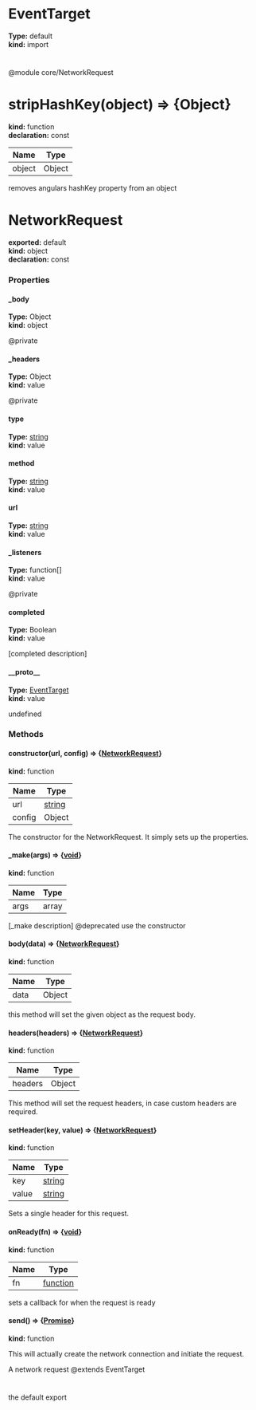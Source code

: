 # EventTarget              
  
**Type:** default              
**kind:** import              
  
  
#             
  
  
@module core/NetworkRequest            
# stripHashKey(object) => {Object}          
  
**kind:** function          
**declaration:** const          
  
| Name | Type |            
|------|------|            
| object | Object |          
  
removes angulars hashKey property from an object          
# NetworkRequest        
  
**exported:** default        
**kind:** object        
**declaration:** const        
### Properties        
  
#### _body          
  
**Type:** Object          
**kind:** object          
  
@private          
  
#### _headers          
  
**Type:** Object          
**kind:** value          
  
@private          
  
#### type          
  
**Type:** [string](https://developer.mozilla.org/en-US/docs/Web/JavaScript/Reference/Global_Objects/String)          
**kind:** value          
  
  
  
#### method          
  
**Type:** [string](https://developer.mozilla.org/en-US/docs/Web/JavaScript/Reference/Global_Objects/String)          
**kind:** value          
  
  
  
#### url          
  
**Type:** [string](https://developer.mozilla.org/en-US/docs/Web/JavaScript/Reference/Global_Objects/String)          
**kind:** value          
  
  
  
#### _listeners          
  
**Type:** function[]          
**kind:** value          
  
@private          
  
#### completed          
  
**Type:** Boolean          
**kind:** value          
  
[completed description]          
  
#### \_\_proto\_\_          
  
**Type:** [EventTarget](Module:-EventTarget.md#EventTarget)          
**kind:** value          
  
undefined          
  
### Methods        
  
#### constructor(url, config) => {[NetworkRequest](Module:-NetworkRequest.md#NetworkRequest)}          
  
**kind:** function          
  
| Name | Type |            
|------|------|            
| url | [string](https://developer.mozilla.org/en-US/docs/Web/JavaScript/Reference/Global_Objects/String) |          
| config | Object |          
  
The constructor for the NetworkRequest. It simply sets up the properties.          
  
  
#### _make(args) => {[void](https://developer.mozilla.org/en-US/docs/Web/JavaScript/Reference/Global_Objects/undefined)}          
  
**kind:** function          
  
| Name | Type |            
|------|------|            
| args | array |          
  
[_make description]  @deprecated use the constructor          
  
  
#### body(data) => {[NetworkRequest](Module:-NetworkRequest.md#NetworkRequest)}          
  
**kind:** function          
  
| Name | Type |            
|------|------|            
| data | Object |          
  
this method will set the given object as the request body.          
  
  
#### headers(headers) => {[NetworkRequest](Module:-NetworkRequest.md#NetworkRequest)}          
  
**kind:** function          
  
| Name | Type |            
|------|------|            
| headers | Object |          
  
This method will set the request headers, in case custom headers are required.          
  
  
#### setHeader(key, value) => {[NetworkRequest](Module:-NetworkRequest.md#NetworkRequest)}          
  
**kind:** function          
  
| Name | Type |            
|------|------|            
| key | [string](https://developer.mozilla.org/en-US/docs/Web/JavaScript/Reference/Global_Objects/String) |          
| value | [string](https://developer.mozilla.org/en-US/docs/Web/JavaScript/Reference/Global_Objects/String) |          
  
Sets a single header for this request.          
  
  
#### onReady(fn) => {[void](https://developer.mozilla.org/en-US/docs/Web/JavaScript/Reference/Global_Objects/undefined)}          
  
**kind:** function          
  
| Name | Type |            
|------|------|            
| fn | [function](https://developer.mozilla.org/en-US/docs/Web/JavaScript/Reference/Global_Objects/Function/prototype) |          
  
sets a callback for when the request is ready          
  
  
#### send() => {[Promise](https://developer.mozilla.org/en-US/docs/Web/JavaScript/Reference/Global_Objects/Promise)}          
  
**kind:** function          
  
This will actually create the network connection and initiate the request.          
  
  
A network request @extends EventTarget        
#       
  
  
the default export      
